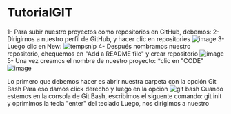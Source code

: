 # TutorialGIT
1- Para subir nuestro proyectos como repositorios en GitHub, debemos:
2- Dirigirnos a nuestro perfil de GitHub, y hacer clic en repositories
![image](https://user-images.githubusercontent.com/124592235/220131146-10cf87a9-2ebb-4b34-be7c-839d122ad9a8.png)
3- Luego clic en New:
![tempsnip](https://user-images.githubusercontent.com/124592235/220132062-e4a73b8b-b96b-4b39-a831-6a7e63125618.png)
4- Después nombramos nuestro repositorio, chequemos en "Add a README file" y crear repositorio
![image](https://user-images.githubusercontent.com/124592235/220133043-cec5ea1f-e91e-4087-99cc-ff308708bc9a.png)
5- Una vez creamos el nombre de nuestro proyecto: 
*clic en "CODE"
![image](https://user-images.githubusercontent.com/124592235/220134021-9f23df06-4853-4904-821c-c9e89a6bd303.png)





Lo primero que debemos hacer es abrir nuestra carpeta con la opción Git Bash
Para eso damos click derecho y luego en la opción 
![git bash](https://user-images.githubusercontent.com/124592235/220127403-59e93272-6ef9-451b-9389-9b168fb07544.png)
Cuando estemos en la consola de Git Bash, escribimos el siguente comando:
git init
y oprimimos la tecla "enter" del teclado
Luego, nos dirigimos a nuestro 

